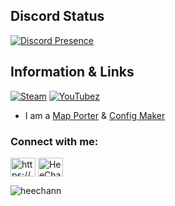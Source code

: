 ## Discord Status

[![Discord Presence](https://lanyard.cnrad.dev/api/1041292965483651102)](https://discord.com/users/1041292965483651102)

## Information & Links
[![Steam](https://img.shields.io/badge/-Steam-blue)](https://steamcommunity.com/id/6561198326716239/) [![YouTube](https://img.shields.io/badge/YouTube-%23FF0000.svg?logo=YouTube&logoColor=white)z](https://www.youtube.com/@Hee_ZE)
- I am a [Map Porter](https://gamebanana.com/members/2439141) & [Config Maker](https://github.com/HeeChann?tab=repositories)

<h3 align="left">Connect with me:</h3>
<p align="left">
<a href="https://www.youtube.com/c/https://www.youtube.com/@hee_ze" target="blank"><img align="center" src="https://raw.githubusercontent.com/rahuldkjain/github-profile-readme-generator/master/src/images/icons/Social/youtube.svg" alt="https://www.youtube.com/@hee_ze" height="30" width="40" /></a>
<a href="https://discord.gg/HeeChan#9999" target="blank"><img align="center" src="https://raw.githubusercontent.com/rahuldkjain/github-profile-readme-generator/master/src/images/icons/Social/discord.svg" alt="HeeChan#9999" height="30" width="40" /></a>
</p>

<p><img align="center" src="https://github-readme-streak-stats.herokuapp.com/?user=heechann&" alt="heechann" /></p>